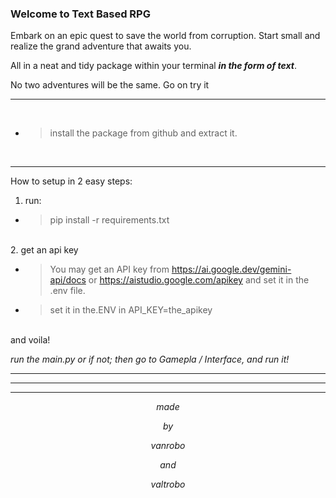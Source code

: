 ### Welcome to Text Based RPG

Embark on an epic quest to save the world from corruption. Start small and realize the grand adventure that awaits you.

All in a neat and tidy package within your terminal ***in the form of text***.

No two adventures will be the same. Go on try it

---
<br>

- >install the package from github and extract it.

<br>


---
How to setup in 2 easy steps:


1. run: 

- > pip install -r requirements.txt

\
2. get an api key 
 
- > You may get an API key from https://ai.google.dev/gemini-api/docs or https://aistudio.google.com/apikey and set it in the .env file.
- > set it in the.ENV in API_KEY=the_apikey

\
and voila!

*run the main.py or if not; then go to Gamepla / Interface, and run it!*

---
---
---

$$ made $$

$$ by $$

$$ vanrobo $$

$$ and $$

$$ valtrobo $$
